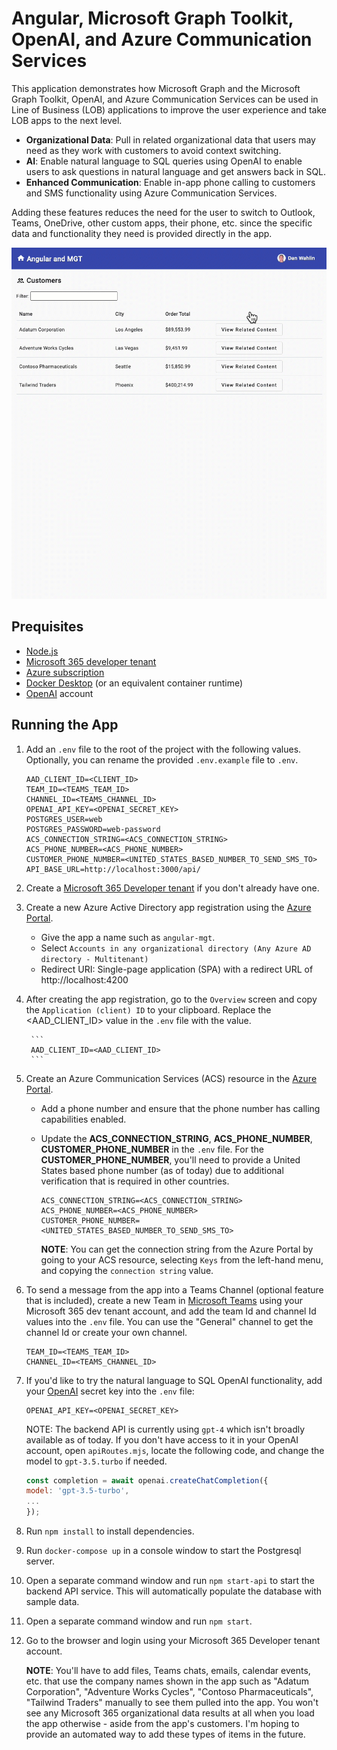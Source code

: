 # Angular, Microsoft Graph Toolkit, OpenAI, and Azure Communication Services

This application demonstrates how Microsoft Graph and the Microsoft Graph Toolkit, OpenAI, and Azure Communication Services can be used in Line of Business (LOB) applications to improve the user experience and take LOB apps to the next level.

- **Organizational Data**: Pull in related organizational data that users may need as they work with customers to avoid context switching.
- **AI**: Enable natural language to SQL queries using OpenAI to enable users to ask questions in natural language and get answers back in SQL.
- **Enhanced Communication**: Enable in-app phone calling to customers and SMS functionality using Azure Communication Services.

Adding these features reduces the need for the user to switch to Outlook, Teams, OneDrive, other custom apps, their phone, etc. since the specific data and functionality they need is provided directly in the app.

![App Demo](/images/demo.gif)

## Prequisites

- [Node.js](https://nodejs.org)
- [Microsoft 365 developer tenant](https://developer.microsoft.com/microsoft-365/dev-program)
- [Azure subscription](https://azure.microsoft.com/free/)
- [Docker Desktop](https://www.docker.com/get-started/) (or an equivalent container runtime)
- [OpenAI](https://platform.openai.com/account) account

## Running the App

1. Add an `.env` file to the root of the project with the following values. Optionally, you can rename the provided `.env.example` file to `.env`.

    ```
    AAD_CLIENT_ID=<CLIENT_ID>
    TEAM_ID=<TEAMS_TEAM_ID>
    CHANNEL_ID=<TEAMS_CHANNEL_ID>
    OPENAI_API_KEY=<OPENAI_SECRET_KEY>
    POSTGRES_USER=web
    POSTGRES_PASSWORD=web-password
    ACS_CONNECTION_STRING=<ACS_CONNECTION_STRING>
    ACS_PHONE_NUMBER=<ACS_PHONE_NUMBER>
    CUSTOMER_PHONE_NUMBER=<UNITED_STATES_BASED_NUMBER_TO_SEND_SMS_TO>
    API_BASE_URL=http://localhost:3000/api/
    ```

1. Create a [Microsoft 365 Developer tenant](https://developer.microsoft.com/en-us/microsoft-365/dev-program) if you don't already have one. 

1. Create a new Azure Active Directory app registration using the [Azure Portal](https://portal.azure.com/#view/Microsoft_AAD_IAM/ActiveDirectoryMenuBlade/~/RegisteredApps).

    - Give the app a name such as `angular-mgt`.
    - Select `Accounts in any organizational directory (Any Azure AD directory - Multitenant)`
    - Redirect URI: Single-page application (SPA) with a redirect URL of http://localhost:4200

1. After creating the app registration, go to the `Overview` screen and copy the `Application (client) ID` to your clipboard. Replace the <AAD_CLIENT_ID> value in the `.env` file with the value.

        ```
        AAD_CLIENT_ID=<AAD_CLIENT_ID>
        ```

1. Create an Azure Communication Services (ACS) resource in the [Azure Portal](https://portal.azure.com/#view/HubsExtension/BrowseResource/resourceType/Microsoft.Communication%2FCommunicationServices).

    - Add a phone number and ensure that the phone number has calling capabilities enabled. 

    - Update the **ACS_CONNECTION_STRING**, **ACS_PHONE_NUMBER**, **CUSTOMER_PHONE_NUMBER** in the `.env` file. For the **CUSTOMER_PHONE_NUMBER**, you'll need to provide a United States based phone number (as of today) due to additional verification that is required in other countries.

        ```
        ACS_CONNECTION_STRING=<ACS_CONNECTION_STRING>
        ACS_PHONE_NUMBER=<ACS_PHONE_NUMBER>
        CUSTOMER_PHONE_NUMBER=<UNITED_STATES_BASED_NUMBER_TO_SEND_SMS_TO>
        ```

        **NOTE**: You can get the connection string from the Azure Portal by going to your ACS resource, selecting `Keys` from the left-hand menu, and copying the `connection string` value.

1. To send a message from the app into a Teams Channel (optional feature that is included), create a new Team in [Microsoft Teams](https://teams.microsoft.com) using your Microsoft 365 dev tenant account, and add the team Id and channel Id values into the `.env` file. You can use the "General" channel to get the channel Id or create your own channel.

    ```
    TEAM_ID=<TEAMS_TEAM_ID>
    CHANNEL_ID=<TEAMS_CHANNEL_ID>
    ```

1. If you'd like to try the natural language to SQL OpenAI functionality, add your [OpenAI](https://platform.openai.com/account/api-keys) secret key into the `.env` file:

    ```
    OPENAI_API_KEY=<OPENAI_SECRET_KEY>
    ```

    NOTE: The backend API is currently using `gpt-4` which isn't broadly available as of today. If you don't have access to it in your OpenAI account, open `apiRoutes.mjs`, locate the following code, and change the model to `gpt-3.5.turbo` if needed.

    ```javascript
    const completion = await openai.createChatCompletion({
    model: 'gpt-3.5-turbo', 
    ...
    });
    ```

1. Run `npm install` to install dependencies.

1. Run `docker-compose up` in a console window to start the Postgresql server.

1. Open a separate command window and run `npm start-api` to start the backend API service. This will automatically populate the database with sample data.

1. Open a separate command window and run `npm start`.

1. Go to the browser and login using your Microsoft 365 Developer tenant account. 

    **NOTE**: You'll have to add files, Teams chats, emails, calendar events, etc. that use the company names shown in the app such as "Adatum Corporation", "Adventure Works Cycles", "Contoso Pharmaceuticals", "Tailwind Traders" manually to see them pulled into the app. You won't see any Microsoft 365 organizational data results at all when you load the app otherwise - aside from the app's customers. I'm hoping to provide an automated way to add these types of items in the future.
